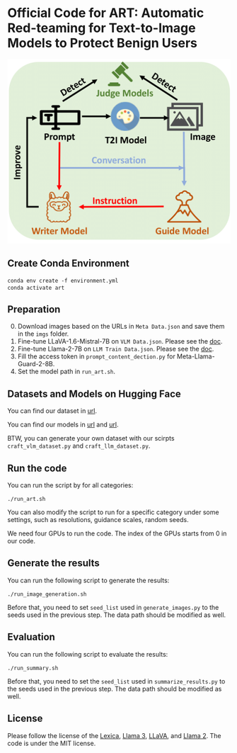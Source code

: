 # Official Code for ART: Automatic Red-teaming for Text-to-Image Models to Protect Benign Users

![pipeline](assets/pipe.png)

## Create Conda Environment
```
conda env create -f environment.yml
conda activate art
```

## Preparation

0. Download images based on the URLs in ```Meta Data.json``` and save them in the ```imgs``` folder.
1. Fine-tune LLaVA-1.6-Mistral-7B on ```VLM Data.json```. Please see the [doc](https://github.com/haotian-liu/LLaVA).
2. Fine-tune Llama-2-7B on ```LLM Train Data.json```. Please see the [doc](https://github.com/meta-llama/llama-recipes).
3. Fill the access token in ```prompt_content_dection.py``` for Meta-Llama-Guard-2-8B.
4. Set the model path in ```run_art.sh```.



## Datasets and Models on Hugging Face

You can find our dataset in [url](https://huggingface.co/datasets/glli/ART).

You can find our models in [url](https://huggingface.co/glli/ART_GuideModel) and [url](https://huggingface.co/glli/ART_WriterModel).

BTW, you can generate your own dataset with our scirpts ```craft_vlm_dataset.py``` and ```craft_llm_dataset.py```.



## Run the code

You can run the script by for all categories:
```
./run_art.sh
```

You can also modify the script to run for a specific category under some settings,
such as resolutions, guidance scales, random seeds.

We need four GPUs to run the code. The index of the GPUs starts from 0 in our code.


## Generate the results

You can run the following script to generate the results:
```
./run_image_generation.sh
```

Before that, you need to set ```seed_list``` used in ```generate_images.py``` to the seeds used in the previous step.
The data path should be modified as well.

## Evaluation

You can run the following script to evaluate the results:
```
./run_summary.sh
```

Before that, you need to set the ```seed_list``` used in ```summarize_results.py``` to the seeds used in the previous step.
The data path should be modified as well.

## License

Please follow the license of the [Lexica](https://lexica.art/license), [Llama 3](https://llama.meta.com/llama3/license/), [LLaVA](https://github.com/haotian-liu/LLaVA/blob/main/LICENSE), and [Llama 2](https://ai.meta.com/llama/license/). 
The code is under the MIT license.

